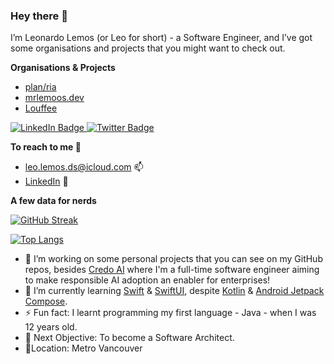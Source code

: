 ### Hey there 👋

I’m Leonardo Lemos (or Leo for short) - a Software Engineer, and I’ve got some organisations and projects that you might want to check out.

**Organisations & Projects**

- [plan/ria](https://github.com/mrlemoos)
- [mrlemoos.dev](https://github.com/mrlemoos/mrlemoos.dev)
- [Louffee](https://github.com/louffee)

<div id="badges">
  <a href="https://www.linkedin.com/in/leo-lemos/" target="_blank">
    <img src="https://img.shields.io/badge/LinkedIn-blue?style=for-the-badge&logo=linkedin&logoColor=white" alt="LinkedIn Badge" />
  </a>
  <a href="https://twitter.com/mrlemoos" target="_blank">
    <img src="https://img.shields.io/badge/Twitter-blue?style=for-the-badge&logo=twitter&logoColor=white" alt="Twitter Badge" />
  </a>
</div>

**To reach to me 🤜**

- [leo.lemos.ds@icloud.com](mailto:leo.lemos.ds@icloud.com) 📫
- [LinkedIn](https://www.linkedin.com/in/leo-lemos/) 🔎


**A few data for nerds**

[![GitHub Streak](https://streak-stats.demolab.com?user=mrlemoos&theme=dark-minimalist&date_format=M%20j%5B%2C%20Y%5D&exclude_days=Sun%2CSat&hide_total_contributions=true&hide_current_streak=true&hide_longest_streak=true)](https://git.io/streak-stats)

[![Top Langs](https://github-readme-stats.vercel.app/api/top-langs/?username=mrlemoos&layout=compact&theme=vision-friendly-dark)](https://github.com/anuraghazra/github-readme-stats)

- 🔭 I’m working on some personal projects that you can see on my GitHub repos, besides [Credo AI](https://credo.ai) where I'm a full-time software engineer aiming to make responsible AI adoption an enabler for enterprises!
- 🌱 I’m currently learning [Swift](https://developer.apple.com/swift/) & [SwiftUI](https://developer.apple.com/xcode/swiftui/), despite [Kotlin](https://kotlinlang.org) & [Android Jetpack Compose](https://www.google.com/search?hl=en&q=jetpack%20compose).
- ⚡ Fun fact: I learnt programming my first language - Java - when I was 12 years old.
- 🎯 Next Objective: To become a Software Architect.
- 📍Location: Metro Vancouver

